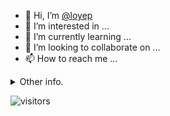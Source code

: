 - 👋 Hi, I’m [@loyep](https://github.com/loyep)
- 👀 I’m interested in ...
- 🌱 I’m currently learning ...
- 💞️ I’m looking to collaborate on ...
- 📫 How to reach me ...

<details>
  <summary>Other info.</summary>
  <br>

<!--START_SECTION:waka-->

```txt
TypeScript       3 hrs 28 mins   ████████████▒░░░░░░░░░░░░   49.31 %
Vue.js           1 hr 25 mins    █████░░░░░░░░░░░░░░░░░░░░   20.26 %
JSON             1 hr 9 mins     ████░░░░░░░░░░░░░░░░░░░░░   16.32 %
JavaScript       43 mins         ██▓░░░░░░░░░░░░░░░░░░░░░░   10.29 %
Markdown         4 mins          ▒░░░░░░░░░░░░░░░░░░░░░░░░   01.01 %
```

<!--END_SECTION:waka-->

</details>

![visitors](https://visitor-badge.glitch.me/badge?page_id=loyep.loyep)
